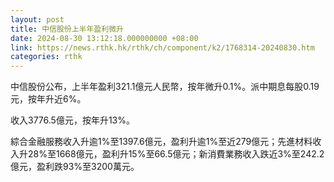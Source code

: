 ```yaml
---
layout: post
title: 中信股份上半年盈利微升
date: 2024-08-30 13:12:18.000000000 +08:00
link: https://news.rthk.hk/rthk/ch/component/k2/1768314-20240830.htm
categories: rthk
---
```


中信股份公布，上半年盈利321.1億元人民幣，按年微升0.1%。派中期息每股0.19元，按年升近6%。

收入3776.5億元，按年升13%。

綜合金融服務收入升逾1%至1397.6億元，盈利升逾1%至近279億元；先進材料收入升28%至1668億元，盈利升15%至66.5億元；新消費業務收入跌近3%至242.2億元，盈利跌93%至3200萬元。
